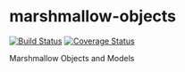 # marshmallow-objects
[![Build Status](https://travis-ci.org/SVilgelm/marshmallow-objects.svg?branch=master)](https://travis-ci.org/SVilgelm/marshmallow-objects)
[![Coverage Status](https://coveralls.io/repos/github/SVilgelm/marshmallow-objects/badge.svg?branch=master)](https://coveralls.io/github/SVilgelm/marshmallow-objects?branch=master)

Marshmallow Objects and Models
